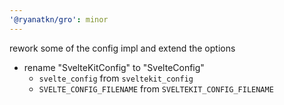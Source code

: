 ```yaml
---
'@ryanatkn/gro': minor
---
```


rework some of the config impl and extend the options

- rename "SvelteKitConfig" to "SvelteConfig"
  - `svelte_config` from `sveltekit_config`
  - `SVELTE_CONFIG_FILENAME` from `SVELTEKIT_CONFIG_FILENAME`
